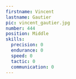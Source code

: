 ```yaml
---
firstname: Vincent
lastname: Gautier
pic: vincent_gautier.jpg
number: 444
position: Middle
skills:
  precision: 0
  endurance: 0
  speed: 0
  tactic: 0
  communication: 0
---
```

